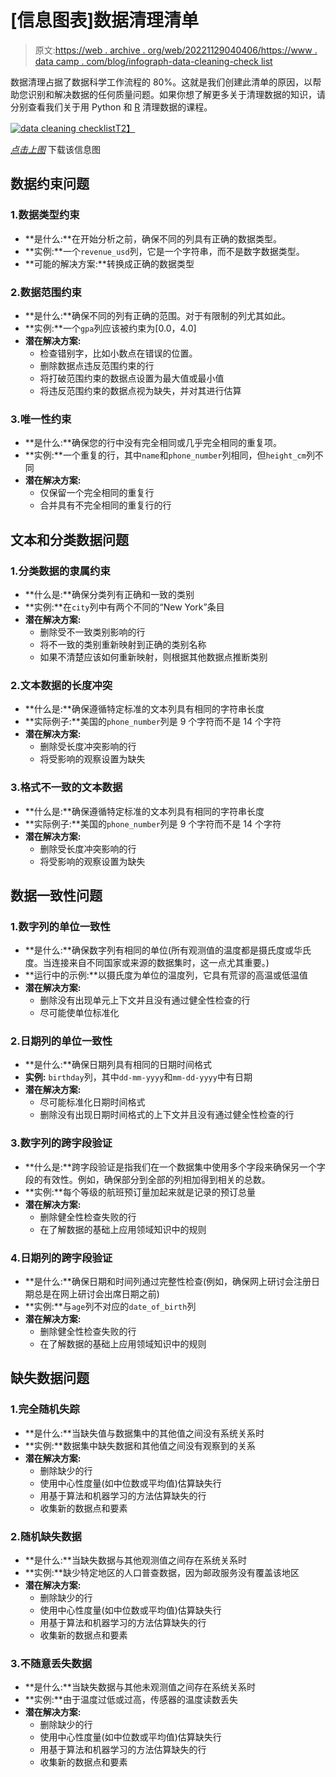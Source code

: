 # [信息图表]数据清理清单

> 原文:[https://web . archive . org/web/20221129040406/https://www . data camp . com/blog/infograph-data-cleaning-check list](https://web.archive.org/web/20221129040406/https://www.datacamp.com/blog/infographic-data-cleaning-checklist)

数据清理占据了数据科学工作流程的 80%。这就是我们创建此清单的原因，以帮助您识别和解决数据的任何质量问题。如果你想了解更多关于清理数据的知识，请分别查看我们关于用 Python 和 [R](https://web.archive.org/web/20221017080436/https://www.datacamp.com/courses/cleaning-data-in-r) 清理数据的课程。

[![data cleaning checklist](../Images/5bdd6ab7a6b5cb71d85b4e070dc8cbc3.png)T2】](https://web.archive.org/web/20221017080436/https://res.cloudinary.com/dyd911kmh/image/upload/v1654855370/Marketing/Blog/Data_Cleaning_Checklist.pdf)

[*点击上图*](https://web.archive.org/web/20221017080436/https://res.cloudinary.com/dyd911kmh/image/upload/v1654855370/Marketing/Blog/Data_Cleaning_Checklist.pdf) 下载该信息图

## 数据约束问题

### 1.数据类型约束

*   **是什么:**在开始分析之前，确保不同的列具有正确的数据类型。
*   **实例:**一个`revenue_usd`列，它是一个字符串，而不是数字数据类型。
*   **可能的解决方案:**转换成正确的数据类型

### 2.数据范围约束

*   **是什么:**确保不同的列有正确的范围。对于有限制的列尤其如此。
*   **实例:**一个`gpa`列应该被约束为[0.0，4.0]
*   **潜在解决方案:**
    *   检查错别字，比如小数点在错误的位置。
    *   删除数据点违反范围约束的行
    *   将打破范围约束的数据点设置为最大值或最小值
    *   将违反范围约束的数据点视为缺失，并对其进行估算

### 3.唯一性约束

*   **是什么:**确保您的行中没有完全相同或几乎完全相同的重复项。
*   **实例:**一个重复的行，其中`name`和`phone_number`列相同，但`height_cm`列不同
*   **潜在解决方案:**
    *   仅保留一个完全相同的重复行
    *   合并具有不完全相同的重复行的行

## 文本和分类数据问题

### 1.分类数据的隶属约束

*   **什么是:**确保分类列有正确和一致的类别
*   **实例:**在`city`列中有两个不同的“New York”条目
*   **潜在解决方案:**
    *   删除受不一致类别影响的行
    *   将不一致的类别重新映射到正确的类别名称
    *   如果不清楚应该如何重新映射，则根据其他数据点推断类别

### 2.文本数据的长度冲突

*   **什么是:**确保遵循特定标准的文本列具有相同的字符串长度
*   **实际例子:**美国的`phone_number`列是 9 个字符而不是 14 个字符
*   **潜在解决方案:**
    *   删除受长度冲突影响的行
    *   将受影响的观察设置为缺失

### 3.格式不一致的文本数据

*   **什么是:**确保遵循特定标准的文本列具有相同的字符串长度
*   **实际例子:**美国的`phone_number`列是 9 个字符而不是 14 个字符
*   **潜在解决方案:**
    *   删除受长度冲突影响的行
    *   将受影响的观察设置为缺失

## 数据一致性问题

### 1.数字列的单位一致性

*   **是什么:**确保数字列有相同的单位(所有观测值的温度都是摄氏度或华氏度。当连接来自不同国家或来源的数据集时，这一点尤其重要。)
*   **运行中的示例:**以摄氏度为单位的温度列，它具有荒谬的高温或低温值
*   **潜在解决方案:**
    *   删除没有出现单元上下文并且没有通过健全性检查的行
    *   尽可能使单位标准化

### 2.日期列的单位一致性

*   **是什么:**确保日期列具有相同的日期时间格式
*   **实例:** `birthday`列，其中`dd-mm-yyyy`和`mm-dd-yyyy`中有日期
*   **潜在解决方案:**
    *   尽可能标准化日期时间格式
    *   删除没有出现日期时间格式的上下文并且没有通过健全性检查的行

### 3.数字列的跨字段验证

*   **什么是:**跨字段验证是指我们在一个数据集中使用多个字段来确保另一个字段的有效性。例如，确保部分到全部的列相加得到相关的总数。
*   **实例:**每个等级的航班预订量加起来就是记录的预订总量
*   **潜在解决方案:**
    *   删除健全性检查失败的行
    *   在了解数据的基础上应用领域知识中的规则

### 4.日期列的跨字段验证

*   **是什么:**确保日期和时间列通过完整性检查(例如，确保网上研讨会注册日期总是在网上研讨会出席日期之前)
*   **实例:**与`age`列不对应的`date_of_birth`列
*   **潜在解决方案:**
    *   删除健全性检查失败的行
    *   在了解数据的基础上应用领域知识中的规则

## 缺失数据问题

### 1.完全随机失踪

*   **是什么:**当缺失值与数据集中的其他值之间没有系统关系时
*   **实例:**数据集中缺失数据和其他值之间没有观察到的关系
*   **潜在解决方案:**
    *   删除缺少的行
    *   使用中心性度量(如中位数或平均值)估算缺失行
    *   用基于算法和机器学习的方法估算缺失的行
    *   收集新的数据点和要素

### 2.随机缺失数据

*   **是什么:**当缺失数据与其他观测值之间存在系统关系时
*   **实例:**缺少特定地区的人口普查数据，因为邮政服务没有覆盖该地区
*   **潜在解决方案:**
    *   删除缺少的行
    *   使用中心性度量(如中位数或平均值)估算缺失行
    *   用基于算法和机器学习的方法估算缺失的行
    *   收集新的数据点和要素

### 3.不随意丢失数据

*   **是什么:**当缺失数据与其他未观测值之间存在系统关系时
*   **实例:**由于温度过低或过高，传感器的温度读数丢失
*   **潜在解决方案:**
    *   删除缺少的行
    *   使用中心性度量(如中位数或平均值)估算缺失行
    *   用基于算法和机器学习的方法估算缺失的行
    *   收集新的数据点和要素